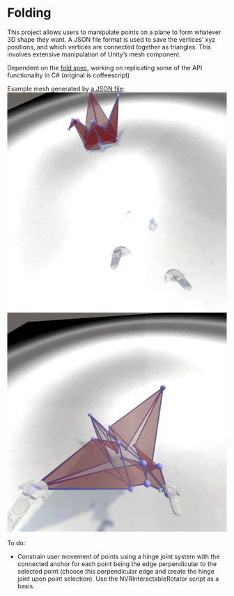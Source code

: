 # Folding


This project allows users to manipulate points on a plane to form whatever 3D shape they want.  A JSON file format is used to save the vertices’ xyz positions, and which vertices are connected together as triangles.  This involves extensive manipulation of Unity’s mesh component.

Dependent on the <a href ="https://github.com/edemaine/fold">fold spec</a>, working on replicating some of the API functionality in C# (original is coffeescript)

Example mesh generated by <a href="https://github.com/freestraws/Folding/blob/master/Assets/StreamingAssets/flappingBird.fold">a JSON file</a>:
<img src="./readmeAssets/betterViewCrane.jpg">
<img src="./readmeAssets/craneExample.jpg">

To do:
* Constrain user movement of points using a hinge joint system with the connected anchor for each point being the edge perpendicular to the selected point (choose this perpendicular edge and create the hinge joint upon point selection).  Use the NVRInteractableRotator script as a basis.